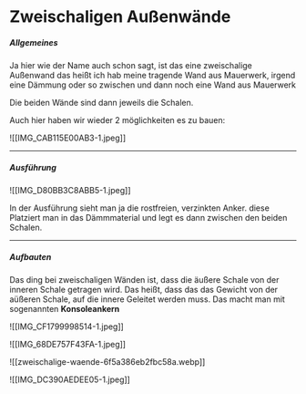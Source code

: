 # Zweischaligen Außenwände
##### Allgemeines 

Ja hier wie der Name auch schon sagt, ist das eine zweischalige Außenwand das heißt ich hab meine tragende Wand aus Mauerwerk, irgend eine Dämmung oder so zwischen und dann noch eine Wand aus Mauerwerk

Die beiden Wände sind dann jeweils die Schalen.

Auch hier haben wir wieder 2 möglichkeiten es zu bauen:

![[IMG_CAB115E00AB3-1.jpeg]]

---

##### Ausführung

![[IMG_D80BB3C8ABB5-1.jpeg]]

In der Ausführung sieht man ja die rostfreien, verzinkten Anker. diese Platziert man in das Dämmmaterial und legt es dann zwischen den beiden Schalen.

---
##### Aufbauten

Das ding bei zweischaligen Wänden ist, dass die äußere Schale von der inneren Schale getragen wird. Das heißt, dass das das Gewicht von der aüßeren Schale, auf die innere Geleitet werden muss. Das macht man mit sogenannten **Konsoleankern**

![[IMG_CF1799998514-1.jpeg]]


![[IMG_68DE757F43FA-1.jpeg]]

![[zweischalige-waende-6f5a386eb2fbc58a.webp]]


![[IMG_DC390AEDEE05-1.jpeg]]